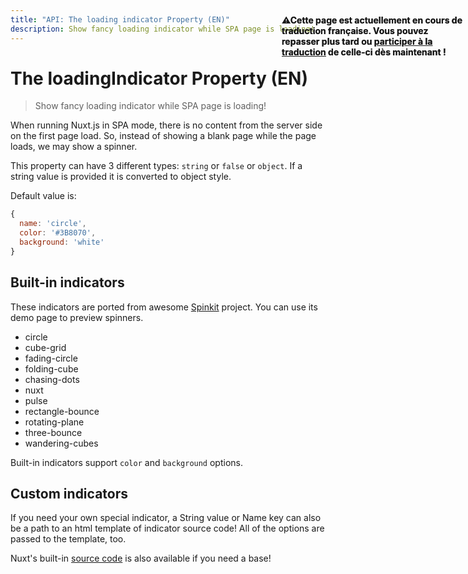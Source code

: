 ```yaml
---
title: "API: The loading indicator Property (EN)"
description: Show fancy loading indicator while SPA page is loading!
---
```


# The loadingIndicator Property (EN)

> Show fancy loading indicator while SPA page is loading!

<p style="width: 294px;position: fixed; top : 64px; right: 4px;" class="Alert Alert--orange"><strong>⚠Cette page est actuellement en cours de traduction française. Vous pouvez repasser plus tard ou <a href="https://github.com/vuejs-fr/nuxt" target="_blank">participer à la traduction</a> de celle-ci dès maintenant !</strong></p><p>When running Nuxt.js in SPA mode, there is no content from the server side on the first page load. So, instead of showing a blank page while the page loads, we may show a spinner.</p>

This property can have 3 different types: `string` or `false` or `object`. If a string value is provided it is converted to object style.

Default value is:
```js
{
  name: 'circle',
  color: '#3B8070',
  background: 'white'
}
```

## Built-in indicators

These indicators are ported from awesome [Spinkit](http://tobiasahlin.com/spinkit) project. You can use its demo page to preview spinners.

- circle
- cube-grid
- fading-circle
- folding-cube
- chasing-dots
- nuxt
- pulse
- rectangle-bounce
- rotating-plane
- three-bounce
- wandering-cubes

Built-in indicators support `color` and `background` options.

## Custom indicators

If you need your own special indicator, a String value or Name key can also be a path to an html template of indicator source code! All of the options are passed to the template, too.

Nuxt's built-in [source code](https://github.com/nuxt/nuxt.js/tree/dev/packages/vue-app/template/views/loading) is also available if you need a base!

<p style="width: 294px;position: fixed; top : 64px; right: 4px;" class="Alert Alert--orange"><strong>⚠Cette page est actuellement en cours de traduction française. Vous pouvez repasser plus tard ou <a href="https://github.com/vuejs-fr/nuxt" target="_blank">participer à la traduction</a> de celle-ci dès maintenant !</strong></p>
